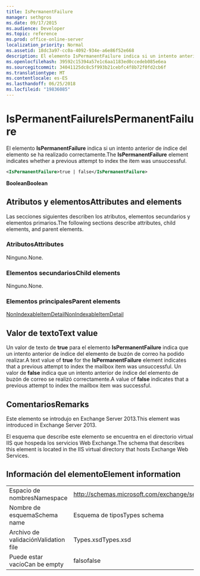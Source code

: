 ```yaml
---
title: IsPermanentFailure
manager: sethgros
ms.date: 09/17/2015
ms.audience: Developer
ms.topic: reference
ms.prod: office-online-server
localization_priority: Normal
ms.assetid: 18dc3a97-cc0a-4092-934e-a6e86f52e668
description: El elemento IsPermanentFailure indica si un intento anterior de índice del elemento se ha realizado correctamente.
ms.openlocfilehash: 39592c15394a57e1c6aa1183ed0ccedeb085e6ea
ms.sourcegitcommit: 34041125dc8c5f993b21cebfc4f8b72f0fd2cb6f
ms.translationtype: MT
ms.contentlocale: es-ES
ms.lasthandoff: 06/25/2018
ms.locfileid: "19836085"
---
```

# <a name="ispermanentfailure"></a><span data-ttu-id="cceec-103">IsPermanentFailure</span><span class="sxs-lookup"><span data-stu-id="cceec-103">IsPermanentFailure</span></span>

<span data-ttu-id="cceec-104">El elemento **IsPermanentFailure** indica si un intento anterior de índice del elemento se ha realizado correctamente.</span><span class="sxs-lookup"><span data-stu-id="cceec-104">The **IsPermanentFailure** element indicates whether a previous attempt to index the item was unsuccessful.</span></span> 
  
```XML
<IsPermanentFailure>true | false</IsPermanentFailure>
```

 <span data-ttu-id="cceec-105">**Boolean**</span><span class="sxs-lookup"><span data-stu-id="cceec-105">**Boolean**</span></span>
## <a name="attributes-and-elements"></a><span data-ttu-id="cceec-106">Atributos y elementos</span><span class="sxs-lookup"><span data-stu-id="cceec-106">Attributes and elements</span></span>

<span data-ttu-id="cceec-107">Las secciones siguientes describen los atributos, elementos secundarios y elementos primarios.</span><span class="sxs-lookup"><span data-stu-id="cceec-107">The following sections describe attributes, child elements, and parent elements.</span></span>
  
### <a name="attributes"></a><span data-ttu-id="cceec-108">Atributos</span><span class="sxs-lookup"><span data-stu-id="cceec-108">Attributes</span></span>

<span data-ttu-id="cceec-109">Ninguno.</span><span class="sxs-lookup"><span data-stu-id="cceec-109">None.</span></span>
  
### <a name="child-elements"></a><span data-ttu-id="cceec-110">Elementos secundarios</span><span class="sxs-lookup"><span data-stu-id="cceec-110">Child elements</span></span>

<span data-ttu-id="cceec-111">Ninguno.</span><span class="sxs-lookup"><span data-stu-id="cceec-111">None.</span></span>
  
### <a name="parent-elements"></a><span data-ttu-id="cceec-112">Elementos principales</span><span class="sxs-lookup"><span data-stu-id="cceec-112">Parent elements</span></span>

[<span data-ttu-id="cceec-113">NonIndexableItemDetail</span><span class="sxs-lookup"><span data-stu-id="cceec-113">NonIndexableItemDetail</span></span>](nonindexableitemdetail.md)
  
## <a name="text-value"></a><span data-ttu-id="cceec-114">Valor de texto</span><span class="sxs-lookup"><span data-stu-id="cceec-114">Text value</span></span>

<span data-ttu-id="cceec-115">Un valor de texto de **true** para el elemento **IsPermanentFailure** indica que un intento anterior de índice del elemento de buzón de correo ha podido realizar.</span><span class="sxs-lookup"><span data-stu-id="cceec-115">A text value of **true** for the **IsPermanentFailure** element indicates that a previous attempt to index the mailbox item was unsuccessful.</span></span> <span data-ttu-id="cceec-116">Un valor de **false** indica que un intento anterior de índice del elemento de buzón de correo se realizó correctamente.</span><span class="sxs-lookup"><span data-stu-id="cceec-116">A value of **false** indicates that a previous attempt to index the mailbox item was successful.</span></span> 
  
## <a name="remarks"></a><span data-ttu-id="cceec-117">Comentarios</span><span class="sxs-lookup"><span data-stu-id="cceec-117">Remarks</span></span>

<span data-ttu-id="cceec-118">Este elemento se introdujo en Exchange Server 2013.</span><span class="sxs-lookup"><span data-stu-id="cceec-118">This element was introduced in Exchange Server 2013.</span></span>
  
<span data-ttu-id="cceec-119">El esquema que describe este elemento se encuentra en el directorio virtual IIS que hospeda los servicios Web Exchange.</span><span class="sxs-lookup"><span data-stu-id="cceec-119">The schema that describes this element is located in the IIS virtual directory that hosts Exchange Web Services.</span></span>
  
## <a name="element-information"></a><span data-ttu-id="cceec-120">Información del elemento</span><span class="sxs-lookup"><span data-stu-id="cceec-120">Element information</span></span>

|||
|:-----|:-----|
|<span data-ttu-id="cceec-121">Espacio de nombres</span><span class="sxs-lookup"><span data-stu-id="cceec-121">Namespace</span></span>  <br/> |http://schemas.microsoft.com/exchange/services/2006/types  <br/> |
|<span data-ttu-id="cceec-122">Nombre de esquema</span><span class="sxs-lookup"><span data-stu-id="cceec-122">Schema name</span></span>  <br/> |<span data-ttu-id="cceec-123">Esquema de tipos</span><span class="sxs-lookup"><span data-stu-id="cceec-123">Types schema</span></span>  <br/> |
|<span data-ttu-id="cceec-124">Archivo de validación</span><span class="sxs-lookup"><span data-stu-id="cceec-124">Validation file</span></span>  <br/> |<span data-ttu-id="cceec-125">Types.xsd</span><span class="sxs-lookup"><span data-stu-id="cceec-125">Types.xsd</span></span>  <br/> |
|<span data-ttu-id="cceec-126">Puede estar vacío</span><span class="sxs-lookup"><span data-stu-id="cceec-126">Can be empty</span></span>  <br/> |<span data-ttu-id="cceec-127">falso</span><span class="sxs-lookup"><span data-stu-id="cceec-127">false</span></span>  <br/> |
   


